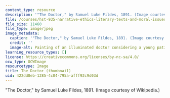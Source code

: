 ```yaml
---
content_type: resource
description: '"The Doctor," by Samuel Luke Fildes, 1891. (Image courtesy of Wikipedia.)'
file: /courses/hst-935-narrative-ethics-literary-texts-and-moral-issues-in-medicine-january-iap-2007/422dd8eb12854c04795aafff92c9d03d_hst-935iap07-th.jpg
file_size: 11460
file_type: image/jpeg
image_metadata:
  caption: '"The Doctor," by Samuel Luke Fildes, 1891. (Image courtesy of [Wikipedia](http://en.wikipedia.org/wiki/Luke_Fildes).)'
  credit: ''
  image-alt: Painting of an illuminated doctor considering a young patient.
learning_resource_types: []
license: https://creativecommons.org/licenses/by-nc-sa/4.0/
ocw_type: OCWImage
resourcetype: Image
title: The Doctor (thumbnail)
uid: 422dd8eb-1285-4c04-795a-afff92c9d03d
---
```

"The Doctor," by Samuel Luke Fildes, 1891. (Image courtesy of Wikipedia.)